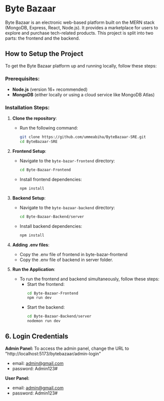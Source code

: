 # Byte Bazaar

Byte Bazaar is an electronic web-based platform built on the MERN stack (MongoDB, Express, React, Node.js). It provides a marketplace for users to explore and purchase tech-related products. This project is split into two parts: the frontend and the backend.

## How to Setup the Project

To get the Byte Bazaar platform up and running locally, follow these steps:

### Prerequisites:

- **Node.js** (version 16+ recommended)
- **MongoDB** (either locally or using a cloud service like MongoDB Atlas)

### Installation Steps:

1. **Clone the repository**:

   - Run the following command:
     ```bash
     git clone https://github.com/ummeabiha/ByteBazaar-SRE.git
     cd ByteBazaar-SRE
     ```

2. **Frontend Setup**:

   - Navigate to the `byte-bazar-frontend` directory:
     ```bash
     cd Byte-Bazaar-Frontend
     ```
   - Install frontend dependencies:
     ```bash
     npm install
     ```

3. **Backend Setup**:

   - Navigate to the `byte-bazaar-backend` directory:
     ```bash
     cd Byte-Bazaar-Backend/server
     ```
   - Install backend dependencies:
     ```bash
     npm install
     ```

4. **Adding .env files**:

   - Copy the .env file of frontend in byte-bazar-frontend
   - Copy the .env file of backend in server folder.

5. **Run the Application**:
   - To run the frontend and backend simultaneously, follow these steps:
     - Start the frontend:
       ```bash
       cd Byte-Bazaar-Frontend
       npm run dev
       ```
     - Start the backend:
       ```bash
       cd Byte-Bazaar-Backend/server
       nodemon run dev
       ```
## 6. Login Credentials

**Admin Panel:** To access the admin panel, change the URL to "http://localhost:5173/bytebazaar/admin-login"
   - email: admin@gmail.com
   - password: Admin123#

**User Panel:**
   - email: admin@gmail.com
   - password: Admin123#
